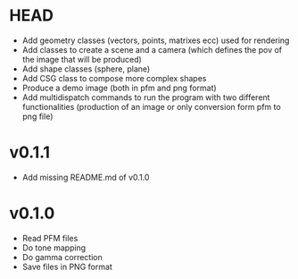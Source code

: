 # HEAD

- Add geometry classes (vectors, points, matrixes ecc) used for rendering
- Add classes to create a scene and a camera (which defines the pov of the image that will be produced)
- Add shape classes (sphere, plane)
- Add CSG class to compose more complex shapes
- Produce a demo image (both in pfm and png format)
- Add multidispatch commands to run the program with two different functionalities (production of an image or only conversion form pfm to png file)

# v0.1.1

- Add missing README.md of v0.1.0

# v0.1.0

- Read PFM files
- Do tone mapping
- Do gamma correction
- Save files in PNG format